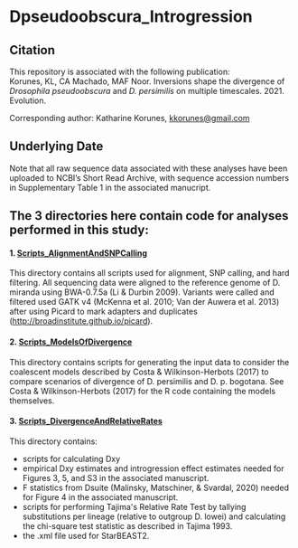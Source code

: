 # Dpseudoobscura_Introgression

## Citation
This repository is associated with the following publication:  
Korunes, KL, CA Machado, MAF Noor. Inversions shape the divergence of _Drosophila pseudoobscura_ and _D. persimilis_ on multiple timescales. 2021. Evolution.

Corresponding author: Katharine Korunes, kkorunes@gmail.com

## Underlying Date
Note that all raw sequence data associated with these analyses have been uploaded to NCBI’s Short Read Archive, with sequence accession numbers in Supplementary Table 1 in the associated manucript. 

## The 3 directories here contain code for analyses performed in this study:
#### 1. [Scripts_AlignmentAndSNPCalling](./Scripts_AlignmentAndSNPCalling) 
This directory contains all scripts used for alignment, SNP calling, and hard filtering. All sequencing data were aligned to the reference genome of D. miranda using BWA-0.7.5a (Li & Durbin 2009). Variants were called and filtered used GATK v4 (McKenna et al. 2010; Van der Auwera et al. 2013) after using Picard to mark adapters and duplicates (http://broadinstitute.github.io/picard).

#### 2. [Scripts_ModelsOfDivergence](./Scripts_ModelsOfDivergence) 
This directory contains scripts for generating the input data to consider the coalescent models described by Costa & Wilkinson-Herbots (2017) to compare scenarios of divergence of D. persimilis and D. p. bogotana. See Costa & Wilkinson-Herbots (2017) for the R code containing the models themselves.

#### 3. [Scripts_DivergenceAndRelativeRates](./Scripts_DivergenceAndRelativeRates) 
This directory contains:
* scripts for calculating Dxy 
* empirical Dxy estimates and introgression effect estimates needed for Figures 3, 5, and S3 in the associated manuscript.
* F statistics from Dsuite (Malinsky, Matschiner, & Svardal, 2020) needed for Figure 4 in the associated manuscript.
* scripts for performing Tajima's Relative Rate Test by tallying substitutions per lineage (relative to outgroup D. lowei) and calculating the chi-square test statistic as described in Tajima 1993.
* the .xml file used for StarBEAST2.
